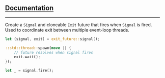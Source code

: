 ## [Documentation](https://docs.rs/exit-future)
----

Create a `Signal` and cloneable `Exit` future that fires when `Signal` is fired. Used to coordinate exit between multiple event-loop threads.

```rust
let (signal, exit) = exit_future::signal();

::std::thread::spawn(move || {
    // future resolves when signal fires
    exit.wait();
});

let _ = signal.fire();
```
